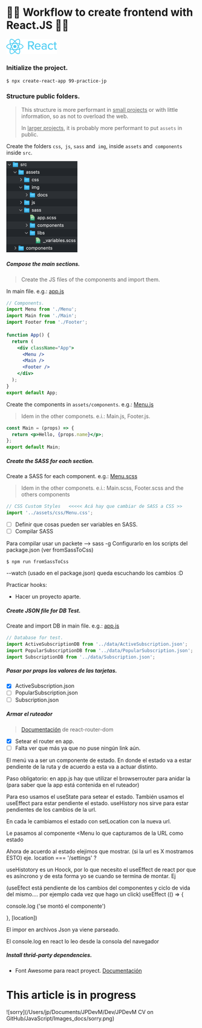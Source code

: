 # :surfing_man: Workflow to create frontend with React.JS :surfing_man:

![React logo](./Images_docs/React_logo.png)

### Initialize the project.

```shell
$ npx create-react-app 99-practice-jp
```

### Structure public folders.

> This structure is more performant in <u>small projects</u> or with little information, so as not to overload the web.
>
> In <u>larger projects</u>, it is probably more performant to put `assets` in public.

Create the folders `css`,` js`, `sass` and` img`, inside `assets` and` components` inside `src`.

<img src="./Images_docs/structure_folders.png" alt="Structure_Folders" style="zoom:50%;" />

<!-- Al no estar en public, estos recursos se tienen que compilar. Para eso hay que importarlos. ej -->

<!--Import Photo from '../ assets/img/photo.jpg';
y se llama así
<img src={Photo} /} -->

##### Compose the main sections.

> Create the JS files of the components and import them.

In main file. e.g.: <u>app.js</u>

```jsx
// Components.
import Menu from './Menu';
import Main from './Main';
import Footer from './Footer';

function App() {
  return (
    <div className="App">
      <Menu />
      <Main />
      <Footer />
    </div>
  );
}
export default App;
```

Create the components in `assets/components`. e.g.: <u>Menu.js</u>

> Idem in the other componets. e.i.: Main.js, Footer.js.

```jsx
const Main = (props) => {
  return <p>Hello, {props.name}</p>;
};
export default Main;
```

##### Create the SASS for each section.

Create a SASS for each component. e.g.: <u>Menu.scss</u>

> Idem in the other componets. e.i.: Main.scss, Footer.scss and the others components

```jsx
// CSS Custom Styles   <<<<< Acá hay que cambiar de SASS a CSS >>
import '../assets/css/Menu.css';
```

- [ ] Definir que cosas pueden ser variables en SASS.
- [ ] Compilar SASS

<!-- El formato en filas para escribir en el HTML o Boostrap solo lo hago cuando hay algo dinámico. -->

Para compilar usar un packete --> sass -g
Configurarlo en los scripts del package.json (ver fromSassToCss)

```shell
$ npm run fromSassToCss
```

--watch (usado en el package.json) queda escuchando los cambios :D

Practicar hooks:

- Hacer un proyecto aparte.

##### Create JSON file for DB Test.

Create and import DB in main file. e.g.: <u>app.js</u>

```jsx
// Database for test.
import ActiveSubscriptionDB from '../data/ActiveSubscription.json';
import PopularSubscriptionDB from '../data/PopularSubscription.json';
import SubscriptionDB from '../data/Subscription.json';
```

##### Pasar por props los valores de las tarjetas.

- [x] ActiveSubscription.json
- [ ] PopularSubscription.json
- [ ] Subscription.json

##### Armar el ruteador

> [Documentación](https://reactrouter.com/web/guides/quick-start) de react-router-dom

- [x] Setear el router en app.
- [ ] Falta ver que más ya que no puse ningún link aún.

El menú va a ser un componente de estado.
En donde el estado va a estar pendiente de la ruta y de acuerdo a esta va a actuar distinto.

Paso obligatorio: en app.js hay que utilizar el browserrouter para anidar la <App> (para saber que la app está contenida en el ruteador)

Para eso usamos el useState para setear el estado.
También usamos el useEffect para estar pendiente el estado.
useHistory nos sirve para estar pendientes de los cambios de la url.

En cada <Link> le cambiamos el estado con setLocation con la nueva url.

Le pasamos al componente <Menu lo que capturamos de la URL como estado

Ahora de acuerdo al estado elejimos que mostrar. (si la url es X mostramos ESTO) eje. location === '/settings' ?

useHistotory es un Hoock, por lo que necesito el useEffect de react por que es asíncrono y de esta forma yo se cuando se termina de montar. Ej

(useEfect está pendiente de los cambios del componentes y ciclo de vida del mismo.... por ejemplo cada vez que hago un click)
useEffect (() => {

console.log ('se montó el componente')

}, [location])

El impor en archivos Json ya viene parseado.

El console.log en react lo leo desde la consola del navegador

####

##### Install thrid-party dependencies.

- Font Awesome para react proyect. [Documentación](https://www.npmjs.com/package/@fortawesome/react-fontawesome)



# This article is in progress

![sorry](/Users/jp/Documents/JPDevM/Dev/JPDevM CV on GitHub/JavaScript/Images_docs/sorry.png)
